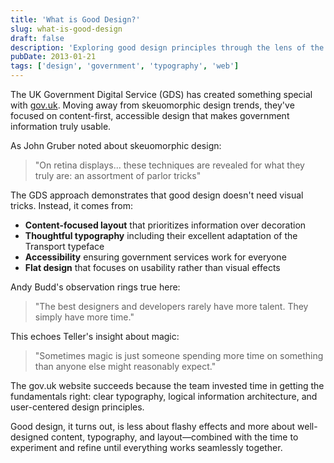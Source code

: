 ```yaml
---
title: 'What is Good Design?'
slug: what-is-good-design
draft: false
description: 'Exploring good design principles through the lens of the UK Government Digital Service website'
pubDate: 2013-01-21
tags: ['design', 'government', 'typography', 'web']
---
```


The UK Government Digital Service (GDS) has created something special with [gov.uk](https://www.gov.uk/). Moving away from skeuomorphic design trends, they've focused on content-first, accessible design that makes government information truly usable.

As John Gruber noted about skeuomorphic design:

> "On retina displays... these techniques are revealed for what they truly are: an assortment of parlor tricks"

The GDS approach demonstrates that good design doesn't need visual tricks. Instead, it comes from:

- **Content-focused layout** that prioritizes information over decoration
- **Thoughtful typography** including their excellent adaptation of the Transport typeface
- **Accessibility** ensuring government services work for everyone
- **Flat design** that focuses on usability rather than visual effects

Andy Budd's observation rings true here:

> "The best designers and developers rarely have more talent. They simply have more time."

This echoes Teller's insight about magic:

> "Sometimes magic is just someone spending more time on something than anyone else might reasonably expect."

The gov.uk website succeeds because the team invested time in getting the fundamentals right: clear typography, logical information architecture, and user-centered design principles.

Good design, it turns out, is less about flashy effects and more about well-designed content, typography, and layout—combined with the time to experiment and refine until everything works seamlessly together.
